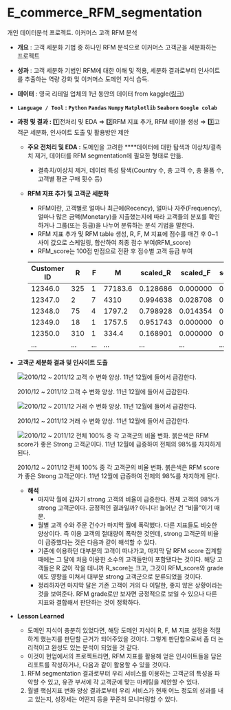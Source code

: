 # E_commerce_RFM_segmentation
개인 데이터분석 프로젝트. 이커머스 고객 RFM 분석

- **개요** : 고객 세분화 기법 중 하나인 RFM 분석으로 이커머스 고객군을 세분화하는 프로젝트
- **성과** : 고객 세분화 기법인 RFM에 대한 이해 및 적용, 세분화 결과로부터 인사이트를 추출하는 역량 강화 및 이커머스 도메인 지식 습득.
- **데이터** : 영국 리테일 업체의 1년 동안의 데이터 from kaggle([링크](https://www.kaggle.com/datasets/mashlyn/online-retail-ii-uci/data))
- **`Language / Tool`  : `Python` `Pandas` `Numpy` `Matplotlib` `Seaborn` `Google colab`**
- **과정 및 결과 :** 1️⃣전처리 및 EDA  ⇒  2️⃣RFM 지표 추가, RFM 테이블 생성  ⇒  3️⃣고객군 세분화, 인사이트 도출 및 활용방안 제안
    - **주요 전처리 및 EDA :** 도메인을 고려한 ****데이터에 대한 탐색과 이상치/결측치 제거, 데이터를 RFM segmentation에 필요한 형태로 만듦.
        - 결측치/이상치 제거, 데이터 특성 탐색(Country 수, 총 고객 수, 총 물품 수, 고객별 평균 구매 횟수 등)
    - **RFM 지표 추가 및 고객군 세분화**
        - RFM이란, 고객별로 얼마나 최근에(Recency), 얼마나 자주(Frequency), 얼마나 많은 금액(Monetary)을 지출했는지에 따라 고객들의 분포를 확인하거나 그룹(또는 등급)을 나누어 분류하는 분석 기법을 말한다.
        - RFM 지표 추가 및 RFM table 생성, R, F, M 지표에 점수를 매긴 후 0~1 사이 값으로 스케일링, 합산하여 최종 점수 부여(RFM_score)
        - RFM_score는 100점 만점으로 전환 후 점수별 고객 등급 부여
        
        | Customer ID | R | F | M | scaled_R | scaled_F | scaled_M | RFM_score |
        | --- | --- | --- | --- | --- | --- | --- | --- |
        | 12346.0 | 325 | 1 | 77183.6 | 0.128686 | 0.000000 | 0.275453 | 16 |
        | 12347.0 | 2 | 7 | 4310 | 0.994638 | 0.028708 | 0.015382 | 42 |
        | 12348.0 | 75 | 4 | 1797.2 | 0.798928 | 0.014354 | 0.006414 | 33 |
        | 12349.0 | 18 | 1 | 1757.5 | 0.951743 | 0.000000 | 0.006272 | 39 |
        | 12350.0 | 310 | 1 | 334.4 | 0.168901 | 0.000000 | 0.001193 | 7 |
        | ... | ... | ... | ... | ... | ... | ... | ... |

- **고객군 세분화 결과 및 인사이트 도출**
    
    
    ![2010/12 ~ 2011/12 고객 수 변화 양상. 11년 12월에 들어서 급감한다.](https://prod-files-secure.s3.us-west-2.amazonaws.com/9b5786d3-fddc-4a86-92f6-3c0275253038/82c947aa-225b-42ff-8308-6c9c65e0a043/Untitled.png)
    
    2010/12 ~ 2011/12 고객 수 변화 양상. 11년 12월에 들어서 급감한다.
    
    ![2010/12 ~ 2011/12 거래 수 변화 양상. 11년 12월에 들어서 급감한다.](https://prod-files-secure.s3.us-west-2.amazonaws.com/9b5786d3-fddc-4a86-92f6-3c0275253038/df01f0e0-7cf6-4c11-8f50-e9e1fdead697/Untitled.png)
    
    2010/12 ~ 2011/12 거래 수 변화 양상. 11년 12월에 들어서 급감한다.
    
    ![2010/12 ~ 2011/12 전체 100% 중 각 고객군의 비율 변화. 붉은색은 RFM score가 좋은 Strong 고객군이다. 11년 12월에 급증하여 전체의 98%를 차지하게 된다.](https://prod-files-secure.s3.us-west-2.amazonaws.com/9b5786d3-fddc-4a86-92f6-3c0275253038/f48f963d-e397-4a38-949d-e171170edbe1/Untitled.png)
    
    2010/12 ~ 2011/12 전체 100% 중 각 고객군의 비율 변화. 붉은색은 RFM score가 좋은 Strong 고객군이다. 11년 12월에 급증하여 전체의 98%를 차지하게 된다.
    
    - **해석**
        - 마지막 월에 갑자기 strong 고객의 비율이 급증한다. 전체 고객의 98%가 strong 고객군이다. 긍정적인 결과일까? 아니다!  늘어난 건 “비율”이기 때문.
        - 월별 고객 수와 주문 건수가 마지막 월에 폭락했다. 다른 지표들도 비슷한 양상이다. 즉 이용 고객의 절대량이 폭락한 것인데, strong 고객군의 비율이 급증했다는 것은 다음과 같이 해석할 수 있다.
        - 기존에 이용하던 대부분의 고객이 떠나가고, 마지막 달 RFM score 집계할 때에는 그 달에 처음 이용한 소수의 고객들만이 포함됐다는 것이다. 해당 고객들은 R 값이 작을 테니까 R_score는 크고, 그것이 RFM_score와 grade에도 영향을 미쳐서 대부분 strong 고객군으로 분류되었을 것이다.
        - 정리하자면 마지막 달은 기존 고객이 거의 다 이탈한, 좋지 않은 상황이라는 것을 보여준다. RFM grade로만 보자면 긍정적으로 보일 수 있으나 다른 지표와 결합해서 판단하는 것이 정확하다.

- **Lesson Learned**
    - 도메인 지식이 충분히 있었다면, 해당 도메인 지식이 R, F, M 지표 설정을 적절하게 했는지를 판단할 근거가 되어주었을 것이다. 
    그렇게 판단함으로써 좀 더 논리적이고 완성도 있는 분석이 되었을 것 같다.
    - 이것이 현업에서의 프로젝트라면, RFM 지표를 활용해 얻은 인사이트들을 담은 리포트를 작성하거나, 다음과 같이 활용할 수 있을 것이다.
    1. RFM segmentation 결과로부터 우리 서비스를 이용하는 고객군의 특성을 파악할 수 있고, 유관 부서에 각 고객군에 맞는 마케팅을 제안할 수 있다.
    2. 월별 핵심지표 변화 양상 결과로부터 우리 서비스가 현재 어느 정도의 성과를 내고 있는지, 성장세는 어떤지 등을 꾸준히 모니터링할 수 있다.
